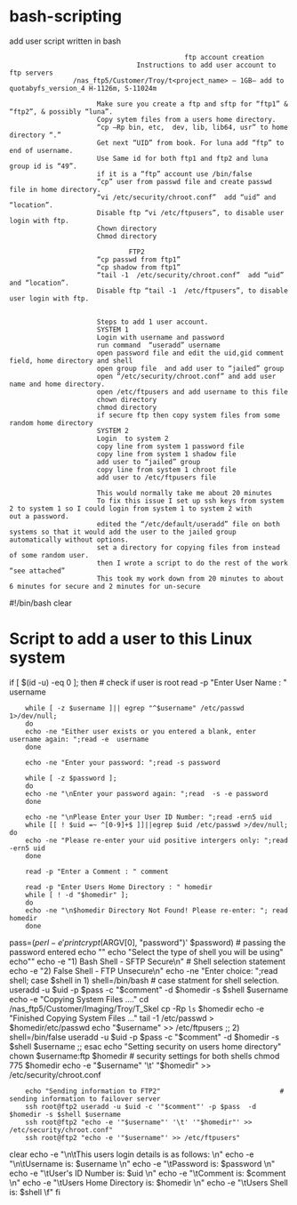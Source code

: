 # bash-scripting
add user script written in bash

                                                ftp account creation
                                    Instructions to add user account to ftp servers
                    /nas_ftp5/Customer/Troy/t<project_name> – 1GB– add to quotabyfs_version_4 H-1126m, S-11024m
                    
                          Make sure you create a ftp and sftp for “ftp1” & “ftp2”, & possibly “luna”.
                          Copy sytem files from a users home directory. 
                          “cp –Rp bin, etc,  dev, lib, lib64, usr” to home directory “.”
                          Get next “UID” from book. For luna add “ftp” to end of username.
                          Use Same id for both ftp1 and ftp2 and luna group id is “49”.
                          if it is a “ftp” account use /bin/false
                          “cp” user from passwd file and create passwd file in home directory.
                          “vi /etc/security/chroot.conf”  add “uid” and “location”.
                          Disable ftp “vi /etc/ftpusers”, to disable user login with ftp.
                          Chown directory
                          Chmod directory

                                  FTP2
                          “cp passwd from ftp1”
                          “cp shadow from ftp1”
                          “tail -1  /etc/security/chroot.conf”  add “uid” and “location”.
                          Disable ftp “tail -1  /etc/ftpusers”, to disable user login with ftp.


                          Steps to add 1 user account.
                          SYSTEM 1
                          Login with username and password 
                          run command  “useradd” username
                          open password file and edit the uid,gid comment field, home directory and shell
                          open group file  and add user to “jailed” group
                          open “/etc/security/chroot.conf” and add user name and home directory.
                          open /etc/ftpusers and add username to this file
                          chown directory
                          chmod directory
                          if secure ftp then copy system files from some random home directory 
                          SYSTEM 2
                          Login  to system 2
                          copy line from system 1 password file 
                          copy line from system 1 shadow file
                          add user to “jailed” group
                          copy line from system 1 chroot file 
                          add user to /etc/ftpusers file

                          This would normally take me about 20 minutes
                          To fix this issue I set up ssh keys from system 2 to system 1 so I could login from system 1 to system 2 with                             out a password.
                          edited the “/etc/default/useradd” file on both systems so that it would add the user to the jailed group                                 automatically without options.
                          set a directory for copying files from instead of some random user.
                          then I wrote a script to do the rest of the work “see attached”
                          This took my work down from 20 minutes to about 6 minutes for secure and 2 minutes for un-secure






#!/bin/bash 
clear
# Script to add a user to this Linux system
if [ $(id -u) -eq 0 ]; then                                     # check if user is root
        read -p "Enter User Name : " username

        while [ -z $username ]|| egrep "^$username" /etc/passwd  1>/dev/null;
        do
        echo -ne "Either user exists or you entered a blank, enter username again: ";read -e  username
        done

        echo -ne "Enter your password: ";read -s password

        while [ -z $password ];
        do
        echo -ne "\nEnter your password again: ";read  -s -e password
        done

        echo -ne "\nPlease Enter your User ID Number: ";read -ern5 uid
        while [[ ! $uid =~ ^[0-9]+$ ]]||egrep $uid /etc/passwd >/dev/null; do
        echo -ne "Please re-enter your uid positive intergers only: ";read -ern5 uid
        done

        read -p "Enter a Comment : " comment

        read -p "Enter Users Home Directory : " homedir
        while [ ! -d "$homedir" ];
        do
        echo -ne "\n$homedir Directory Not Found! Please re-enter: "; read homedir
        done        

pass=$(perl -e 'print crypt($ARGV[0], "password")' $password) # passing the password entered
echo ""
                echo "Select the type of shell you will be using"
echo""
echo -e "1) Bash Shell - SFTP Secure\n"                         # Shell selection statement
echo -e "2) False Shell - FTP Unsecure\n"
echo -ne "Enter choice: ";read shell;
case $shell in
1)
        shell=/bin/bash                                                 # case statment for shell selection.
        useradd -u $uid -p $pass -c "$comment" -d $homedir -s $shell $username
        echo -e "Copying System Files ...."
        cd /nas_ftp5/Customer/Imaging/Troy/T_Skel
        cp -Rp `ls` $homedir
        echo -e "Finished Copying System Files ..."
        tail -1 /etc/passwd > $homedir/etc/passwd
        echo "$username" >> /etc/ftpusers
        ;;
2)
        shell=/bin/false
        useradd -u $uid -p $pass -c "$comment" -d $homedir -s $shell $username
        ;;
esac
        echo "Setting security on users home directory"
        chown $username:ftp $homedir                                    # security settings for both shells
        chmod 775 $homedir
        echo -e "$username" '\t' "$homedir" >> /etc/security/chroot.conf

        echo "Sending information to FTP2"                              # sending information to failover server
        ssh root@ftp2 useradd -u $uid -c '"$comment"' -p $pass  -d $homedir -s $shell $username
        ssh root@ftp2 "echo -e '"$username"' '\t' '"$homedir"' >> /etc/security/chroot.conf"
        ssh root@ftp2 "echo -e '"$username"' >> /etc/ftpusers"
clear
echo -e "\n\tThis users login details is as follows: \n"
echo -e "\n\tUsername is: $username \n"
echo -e "\tPassword is: $password \n"
echo -e "\tUser's ID Number is: $uid \n"
echo -e "\tComment is: $comment \n"
echo -e "\tUsers Home Directory is: $homedir \n"
echo -e "\tUsers Shell is: $shell \f"
fi
